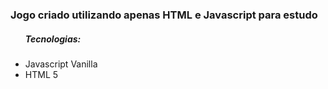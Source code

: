 <h3> Jogo criado utilizando apenas HTML e Javascript para estudo </h3>
<ul> 
    <h5> Tecnologias: </h5>
    <li> Javascript Vanilla  </li>
    <li> HTML 5 </li> 
</ul>

